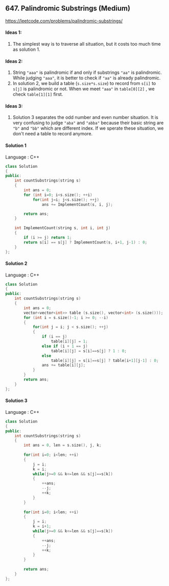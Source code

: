 ## **647. Palindromic Substrings (Medium)** 

https://leetcode.com/problems/palindromic-substrings/



#### Ideas 1: 

1. The simplest way is to traverse all situation, but it costs too much time as solution 1.



#### Ideas 2:

1. String `"aaa"` is palindromic if and only if substrings `"aa"` is palindromic. While judging `"aaa"`, it is better to check if `"aa"` is already palindromic.
2. In solution 2, we build a table (`s.size*s.size`) to record from `s[i]` to `s[j]` is palindromic or not. When we meet `"aaa"` in `table[0][2]` , we check `table[1][1]` first.



#### Ideas 3:

1. Solution 3 separates the odd number and even number situation. It is very confusing to judge `"aba"` and `"abba"` because their basic string are `"b"` and `"bb"` which are different index. If we sperate these situation, we don't need a table to record anymore. 



#### Solution 1

Language : C++

```C++
class Solution 
{
public:
    int countSubstrings(string s) 
    {
        int ans = 0;
        for (int i=0; i<s.size(); ++i)
            for(int j=i; j<s.size(); ++j)
                ans += ImplementCount(s, i, j);

        return ans;
    }
    
    int ImplementCount(string s, int i, int j)
    {
        if (i >= j) return 1;
        return s[i] == s[j] ? ImplementCount(s, i+1, j-1) : 0;    
    }
};
```



#### Solution 2

Language : C++

```C++
class Solution 
{
public:
    int countSubstrings(string s) 
    {
        int ans = 0;
        vector<vector<int>> table (s.size(), vector<int> (s.size()));
        for (int i = s.size()-1; i >= 0; --i)
        {
            for(int j = i; j < s.size(); ++j)
            {
                if (i == j) 
                    table[i][j] = 1;
                else if (i + 1 == j)
                    table[i][j] = s[i]==s[j] ? 1 : 0;
                else
                    table[i][j] = s[i]==s[j] ? table[i+1][j-1] : 0;
                ans += table[i][j];
            }
        }
        return ans;
    }
};
```



#### Solution 3

Language : C++

```C++
class Solution 
{
public:
    int countSubstrings(string s) 
    {
        int ans = 0, len = s.size(), j, k;
        
        for(int i=0; i<len; ++i)
        {
            j = i;
            k = i;
            while(j>=0 && k<=len && s[j]==s[k])
            {
                ++ans;
                --j;
                ++k;
            }
        }
        
        for(int i=0; i<len; ++i)
        {
            j = i;
            k = i+1;
            while(j>=0 && k<=len && s[j]==s[k])
            {
                ++ans;
                --j;
                ++k;
            }
        }
        
        return ans;
    }
};
```



